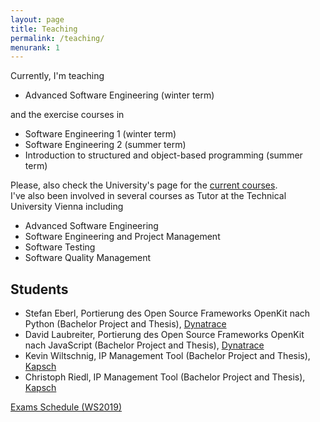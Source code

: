 ```yaml
---
layout: page
title: Teaching
permalink: /teaching/
menurank: 1
---
```


<div>
Currently, I'm teaching 
<ul>
<li>Advanced Software Engineering (winter term)</li>
</ul>
and the exercise courses in 
<ul>
<li>Software Engineering 1 (winter term)</li>
<li>Software Engineering 2 (summer term)</li>
<li>Introduction to structured and object-based programming (summer term)</li>
</ul> 
Please, also check the University's page for the <a href="https://campus.aau.at/studien/lvliste.jsp?atoken=914095040" target="_blank">current courses</a>.
</div>

<div>I've also been involved in several courses as Tutor at the Technical University Vienna including 
<ul>
  <li>Advanced Software Engineering</li>
  <li>Software Engineering and Project Management</li>
  <li>Software Testing</li>
  <li>Software Quality Management</li>
</ul>

<div>
<h2>Students</h2>
<ul>
<li>Stefan Eberl, Portierung des Open Source Frameworks OpenKit nach Python (Bachelor Project and Thesis), <a href="https://www.dynatrace.com" target="_blank">Dynatrace</a></li>
<li>David Laubreiter, Portierung des Open Source Frameworks OpenKit nach JavaScript (Bachelor Project and Thesis), <a href="https://www.dynatrace.com" target="_blank">Dynatrace</a></li>
<li>Kevin Wiltschnig, IP Management Tool (Bachelor Project and Thesis), <a href="https://www.kapsch.net/" target="_blank">Kapsch</a></li>
<li>Christoph Riedl, IP Management Tool (Bachelor Project and Thesis), <a href="https://www.kapsch.net/" target="_blank">Kapsch</a></li>
</ul>
</div>

<div><a href="{{ site.url }}/teachingdata/PruefungsorgWS19.pdf">Exams Schedule (WS2019)</a></div>